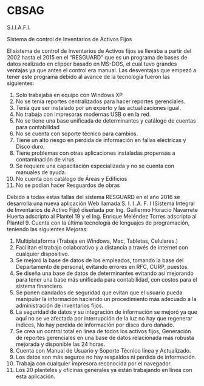 # CBSAG
S.I.I.A.F.I.

Sistema de control de Inventarios de Activos Fijos

El sistema de control de Inventarios de Activos fijos se llevaba a partir del 2002 hasta el 2015 en el “RESGUARD” que es un programa de bases de datos realizado en clipper basado en MS-DOS, el cual tuvo grandes ventajas ya que antes el control era manual. Las desventajas que empezó a tener este programa debido al avance de la tecnología fueron las siguientes:
1.	Solo trabajaba en equipo con Windows XP
2.	No se tenía reportes centralizados para hacer reportes gerenciales.
3.	Tenía que ser instalado por un experto y las actualizaciones igual.
4.	No trabaja con impresoras modernas USB o en la red.
5.	No se tiene una base unificada de determinantes y catálogo de cuentas para contabilidad
6.	No se cuenta con soporte técnico para cambios.
7.	Tiene un alto riesgo en perdida de información en fallas eléctricas y Disco duro.
8.	Tiene problemas con otras aplicaciones instaladas propensas a contaminación de virus.
9.	 Se requiere una capacitación especializada y no se cuenta con manuales de ayuda.
10.	No cuenta con catálogo de Áreas y Edificios
11.	No se podían hacer Resguardos de obras 

Debido a todas estas fallas del sistema RESGUARD en el año 2016 se desarrolla una nueva aplicación Web llamada S. I. I .A. F. I  (Sistema Integral de Inventarios de Activo Fijo) diseñada por Ing. Guillermo Horacio Navarrete Huerta adscripto al Plantel 19 y el Ing. Enrique Meléndez Torres adscripto al Plantel 9. Cuenta con la última tecnología de lenguajes de programación, teniendo las siguientes Mejoras:

1.	Multiplataforma (Trabaja en Windows, Mac, Tabletas, Celulares.)
2.	Facilitan el trabajo colaborativo y a distancia a través de internet con cualquier dispositivo.
3.	Se mejoró la base de datos de los empleados, tomando la base del Departamento de personal, evitando errores en RFC, CURP, puestos.
4.	Se diseña una base de datos de determinantes evitando así mejorando para tener una base más unificada para contabilidad, con costos para el sistema financiero.
5.	Se ponen candados de seguridad que evitan que el usuario pueda manipular la información haciendo un procedimiento más adecuado a la administración de inventarios fijos.
6.	La seguridad de datos y su integración de información se mejoró ya que aquí no se ve afectada por interrupción de la luz no hay que regenerar índices, No hay perdida de información por disco duro dañado.
7.	Se crea un control total en línea de todos los activos fijos, Generación de reportes gerenciales en una base de datos relacionada más robusta mejorada y disponible las 24 horas.
8.	Cuenta con Manual de Usuario y Soporte Técnico línea y Actualizado.
9.	Los datos son más seguros no hay respaldos ni perdida de información.
10.	Trabaja con cualquier impresora reconocida por el navegador.
11.	Los 20 planteles y oficinas generales ya están trabajando en línea con esta aplicación.

